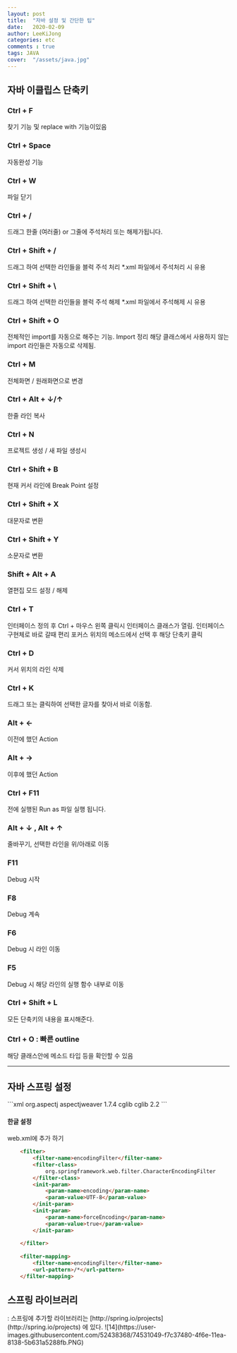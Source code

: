 ```yaml
---
layout: post
title:  "자바 설정 및 간단한 팁"
date:   2020-02-09
author: LeeKiJong
categories: etc
comments : true
tags: JAVA 
cover:  "/assets/java.jpg"
---
```


<h2>자바 이클립스 단축키</h2>
<h3>Ctrl + F</h3>
찾기 기능 및 replace with 기능이있음<br/>
<h3>Ctrl + Space</h3>
자동완성 기능<br/>
<h3>Ctrl + W</h3>
파일 닫기<br/>
<h3>Ctrl + /</h3>
드래그 한줄 (여러줄) or 그줄에 주석처리 또는 해제가됩니다.<br/>
<h3>Ctrl + Shift + /</h3>
드래그 하여 선택한 라인들을 블럭 주석 처리  
*.xml 파일에서 주석처리 시 유용<br/>
<h3>Ctrl + Shift + \</h3>
드래그 하여 선택한 라인들을 블럭 주석 해제  
*.xml 파일에서 주석해제 시 유용<br/>
<h3>Ctrl + Shift + O</h3>
전체적인 import를 자동으로 해주는 기능. Import 정리  
해당 클래스에서 사용하지 않는 import 라인들은 자동으로 삭제됨.<br/>
<h3>Ctrl + M</h3>
전체화면 / 원래화면으로 변경<br/>
<h3>Ctrl + Alt + ↓/↑</h3>
한줄 라인 복사<br/>
<h3>Ctrl + N</h3>
프로젝트 생성 / 새 파일 생성시<br/>
<h3>Ctrl + Shift + B</h3>
현재 커서 라인에 Break Point 설정<br/>
<h3>Ctrl + Shift + X</h3>
대문자로 변환<br/>
<h3>Ctrl + Shift + Y</h3>
소문자로 변환<br/>
<h3>Shift + Alt + A</h3>
열편집 모드 설정 / 해제<br/>
<h3>Ctrl + T</h3>
인터페이스 정의 후 Ctrl + 마우스 왼쪽 클릭시 인터페이스 클래스가
열림. 인터페이스 구현체로 바로 갈때 편리
포커스 위치의 메소드에서 선택 후 해당 단축키 클릭<br/>
<h3>Ctrl + D</h3>
커서 위치의 라인 삭제<br/>
<h3>Ctrl + K</h3>
드래그 또는 클릭하여 선택한 글자를 찾아서 바로 이동함.<br/>
<h3>Alt + ←</h3>
이전에 했던 Action<br/>
<h3>Alt + →</h3>
이후에 했던 Action<br/>
<h3>Ctrl + F11</h3>
전에 실행된 Run as 파일 실행 됩니다.<br/>
<h3>Alt + ↓ , Alt + ↑</h3>
줄바꾸기, 선택한 라인을 위/아래로 이동<br/>
<h3>F11</h3>
Debug 시작<br/>
<h3>F8</h3>
Debug 계속<br/>
<h3>F6</h3>
Debug 시 라인 이동<br/>
<h3>F5</h3>
Debug 시 해당 라인의 실행 함수 내부로 이동<br/>
<h3>Ctrl + Shift + L</h3>
모든 단축키의 내용을 표시해준다.<br/>
<h3>Ctrl + O : 빠른 outline</h3>
해당 클래스안에 메소드 타입 등을 확인할 수 있음<br/>
<hr>

<h2>자바 스프링 설정</h2>
```xml
  <dependency>
          <groupId>org.aspectj</groupId>
          <artifactId>aspectjweaver</artifactId>
          <version>1.7.4</version>
  </dependency>
  <dependency>
          <groupId>cglib</groupId>
           <artifactId>cglib</artifactId>
          <version>2.2</version>
  </dependency>
```  
<h4>한글 설정</h4>
web.xml에 추가 하기  

```html
	<filter>
		<filter-name>encodingFilter</filter-name>
		<filter-class>
			org.springframework.web.filter.CharacterEncodingFilter
		</filter-class>
		<init-param>
			<param-name>encoding</param-name>
			<param-value>UTF-8</param-value>
		</init-param>
		<init-param>
			<param-name>forceEncoding</param-name>
			<param-value>true</param-value>
		</init-param>
	
	</filter>
	
	<filter-mapping>
		<filter-name>encodingFilter</filter-name>
		<url-pattern>/*</url-pattern>
	</filter-mapping>
```
<h2>스프링 라이브러리</h2>
: 스프링에 추가할 라이브러리는 [http://spring.io/projects](http://spring.io/projects) 에 있다.  
![14](https://user-images.githubusercontent.com/52438368/74531049-f7c37480-4f6e-11ea-8138-5b631a5288fb.PNG)
